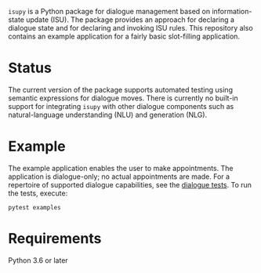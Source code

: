 `isupy` is a Python package for dialogue management based on information-state update (ISU). The package provides an approach for declaring a dialogue state and for declaring and invoking ISU rules.
This repository also contains an example application for a fairly basic slot-filling application.

# Status
The current version of the package supports automated testing using semantic expressions for dialogue moves. There is currently no built-in support for integrating `isupy` with other dialogue components such as natural-language understanding (NLU) and generation (NLG).

# Example
The example application enables the user to make appointments. The application is dialogue-only; no actual appointments are made. For a repertoire of supported dialogue capabilities, see the [dialogue tests](examples/appointment/test/dialog_converage_sem.yml). To run the tests, execute:

```
pytest examples
```

# Requirements
Python 3.6 or later
